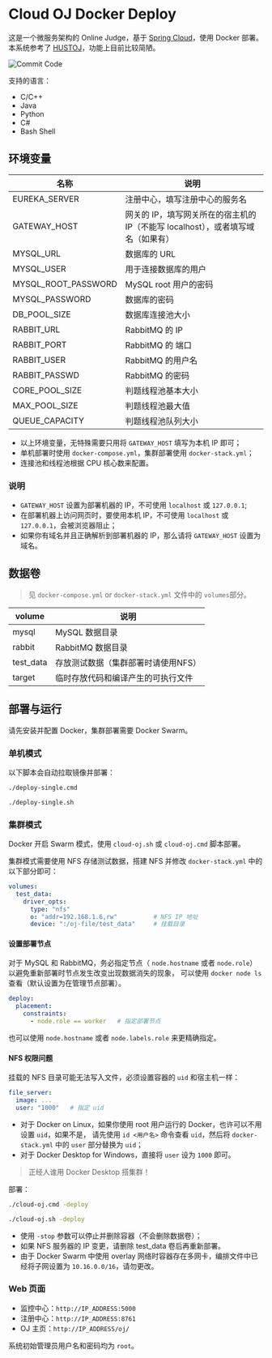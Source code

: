 # Cloud OJ Docker Deploy

这是一个微服务架构的 Online Judge，基于 [Spring Cloud](https://spring.io/projects/spring-cloud/)，使用 Docker 部署。
本系统参考了 [HUSTOJ](https://github.com/zhblue/hustoj)，功能上目前比较简陋。

![Commit Code](https://note-and-blog.oss-cn-beijing.aliyuncs.com/cloud_oj/commit_code.png)

支持的语言：

- C/C++
- Java
- Python
- C#
- Bash Shell

## 环境变量

名称                | 说明
--------------------|----------------------------------------------------
EUREKA_SERVER       | 注册中心，填写注册中心的服务名
GATEWAY_HOST        | 网关的 IP，填写网关所在的宿主机的 IP（不能写 localhost），或者填写域名（如果有）
MYSQL_URL           | 数据库的 URL
MYSQL_USER          | 用于连接数据库的用户
MYSQL_ROOT_PASSWORD | MySQL root 用户的密码
MYSQL_PASSWORD      | 数据库的密码
DB_POOL_SIZE        | 数据库连接池大小
RABBIT_URL          | RabbitMQ 的 IP
RABBIT_PORT         | RabbitMQ 的 端口
RABBIT_USER         | RabbitMQ 的用户名
RABBIT_PASSWD       | RabbitMQ 的密码
CORE_POOL_SIZE      | 判题线程池基本大小
MAX_POOL_SIZE       | 判题线程池最大值
QUEUE_CAPACITY      | 判题线程池队列大小

- 以上环境变量，无特殊需要只用将 `GATEWAY_HOST` 填写为本机 IP 即可；
- 单机部署时使用 `docker-compose.yml`，集群部署使用 `docker-stack.yml`；
- 连接池和线程池根据 CPU 核心数来配置。

### 说明

- `GATEWAY_HOST` 设置为部署机器的 IP，不可使用 `localhost` 或 `127.0.0.1`;
- 在部署机器上访问网页时，要使用本机 IP，不可使用 `localhost` 或 `127.0.0.1`，会被浏览器阻止；
- 如果你有域名并且正确解析到部署机器的 IP，那么请将 `GATEWAY_HOST` 设置为域名。

## 数据卷

> 见 `docker-compose.yml` or `docker-stack.yml` 文件中的 `volumes`部分。

volume      | 说明
------------|----------------------------------
mysql       | MySQL 数据目录
rabbit      | RabbitMQ 数据目录
test_data   | 存放测试数据（集群部署时请使用NFS）
target      | 临时存放代码和编译产生的可执行文件

## 部署与运行

请先安装并配置 Docker，集群部署需要 Docker Swarm。

### 单机模式

以下脚本会自动拉取镜像并部署：

```bash
./deploy-single.cmd
```

```bash
./deploy-single.sh
```

### 集群模式

Docker 开启 Swarm 模式，使用 `cloud-oj.sh` 或 `cloud-oj.cmd` 脚本部署。

集群模式需要使用 NFS 存储测试数据，搭建 NFS 并修改 `docker-stack.yml` 中的以下部分即可：

```yaml
volumes:
  test_data:
    driver_opts:
      type: "nfs"
      o: "addr=192.168.1.6,rw"          # NFS IP 地址
      device: ":/oj-file/test_data"     # 挂载目录
```

#### 设置部署节点

对于 MySQL 和 RabbitMQ，务必指定节点（ `node.hostname` 或者 `node.role`）以避免重新部署时节点发生改变出现数据消失的现象，
可以使用 `docker node ls` 查看（默认设置为在管理节点部署）。

```yaml
deploy:
  placement:
    constraints:
      - node.role == worker   # 指定部署节点
```

也可以使用 `node.hostname` 或者 `node.labels.role` 来更精确指定。

#### NFS 权限问题

挂载的 NFS 目录可能无法写入文件，必须设置容器的 `uid` 和宿主机一样：

```yaml
file_server:
  image: ...
  user: "1000"   # 指定 uid
```

- 对于 Docker on Linux，如果你使用 root 用户运行的 Docker，也许可以不用设置 `uid`，如果不是，
请先使用 `id <用户名>` 命令查看 `uid`，然后将 `docker-stack.yml` 中的 `user` 部分替换为 `uid`；
- 对于 Docker Desktop for Windows，直接将 `user` 设为 `1000` 即可。

> 正经人谁用 Docker Desktop 搭集群！

部署：

```bash
./cloud-oj.cmd -deploy
```

```bash
./cloud-oj.sh -deploy
```

- 使用 `-stop` 参数可以停止并删除容器（不会删除数据卷）；
- 如果 NFS 服务器的 IP 变更，请删除 test_data 卷后再重新部署。
- 由于 Docker Swarm 中使用 overlay 网络时容器存在多网卡，编排文件中已经将子网设置为 `10.16.0.0/16`，请勿更改。

### Web 页面

- 监控中心：`http://IP_ADDRESS:5000`
- 注册中心：`http://IP_ADDRESS:8761`
- OJ 主页：`http://IP_ADDRESS/oj/`

系统初始管理员用户名和密码均为 `root`。
